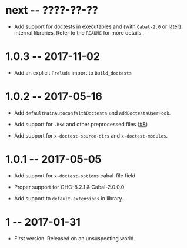 # next -- ????-??-??

* Add support for doctests in executables and (with `Cabal-2.0` or later)
  internal libraries. Refer to the `README` for more details.

# 1.0.3 -- 2017-11-02

* Add an explicit `Prelude` import to `Build_doctests`

# 1.0.2 -- 2017-05-16

* Add `defaultMainAutoconfWithDoctests` and `addDoctestsUserHook`.

* Add support for `.hsc` and other preprocessed files
  ([#8](https://github.com/phadej/cabal-doctest/issues/8))

* Add support for `x-doctest-source-dirs` and `x-doctest-modules`.

# 1.0.1 -- 2017-05-05

* Add support for `x-doctest-options` cabal-file field

* Proper support for GHC-8.2.1 & Cabal-2.0.0.0

* Add support to `default-extensions` in library.

# 1  -- 2017-01-31

* First version. Released on an unsuspecting world.
